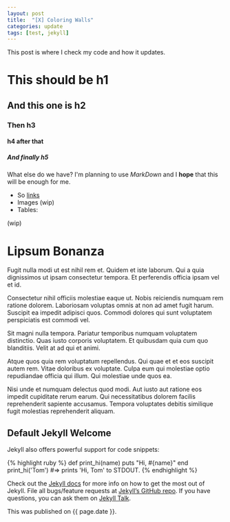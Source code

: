```yaml
---
layout: post
title:  "[X] Coloring Walls"
categories: update
tags: [test, jekyll]
---
```


This post is where I check my code and how it updates.

# This should be h1
## And this one is h2
### Then h3
#### h4 after that
##### And finally h5

What else do we have? I'm planning to use *MarkDown* and I **hope** that this will be enough for me.

- So [links](http://google.com)
- Images (wip)
- Tables:

(wip)

# Lipsum Bonanza

Fugit nulla modi ut est nihil rem et. Quidem et iste laborum. Qui a quia dignissimos ut ipsam consectetur tempora. Et perferendis officia ipsam vel et id.

Consectetur nihil officiis molestiae eaque ut. Nobis reiciendis numquam rem ratione dolorem. Laboriosam voluptas omnis at non ad amet fugit harum. Suscipit ea impedit adipisci quos. Commodi dolores qui sunt voluptatem perspiciatis est commodi vel.

Sit magni nulla tempora. Pariatur temporibus numquam voluptatem distinctio. Quas iusto corporis voluptatem. Et quibusdam quia cum quo blanditiis. Velit at ad qui et animi.

Atque quos quia rem voluptatum repellendus. Qui quae et et eos suscipit autem rem. Vitae doloribus ex voluptate. Culpa eum qui molestiae optio repudiandae officia qui illum. Qui molestiae unde quos ea.

Nisi unde et numquam delectus quod modi. Aut iusto aut ratione eos impedit cupiditate rerum earum. Qui necessitatibus dolorem facilis reprehenderit sapiente accusamus. Tempora voluptates debitis similique fugit molestias reprehenderit aliquam.

## Default Jekyll Welcome

Jekyll also offers powerful support for code snippets:

{% highlight ruby %}
def print_hi(name)
  puts "Hi, #{name}"
end
print_hi('Tom')
#=> prints 'Hi, Tom' to STDOUT.
{% endhighlight %}

Check out the [Jekyll docs][jekyll-docs] for more info on how to get the most out of Jekyll. File all bugs/feature requests at [Jekyll’s GitHub repo][jekyll-gh]. If you have questions, you can ask them on [Jekyll Talk][jekyll-talk].

[jekyll-docs]: https://jekyllrb.com/docs/home
[jekyll-gh]:   https://github.com/jekyll/jekyll
[jekyll-talk]: https://talk.jekyllrb.com/

This was published on {{ page.date }}.

